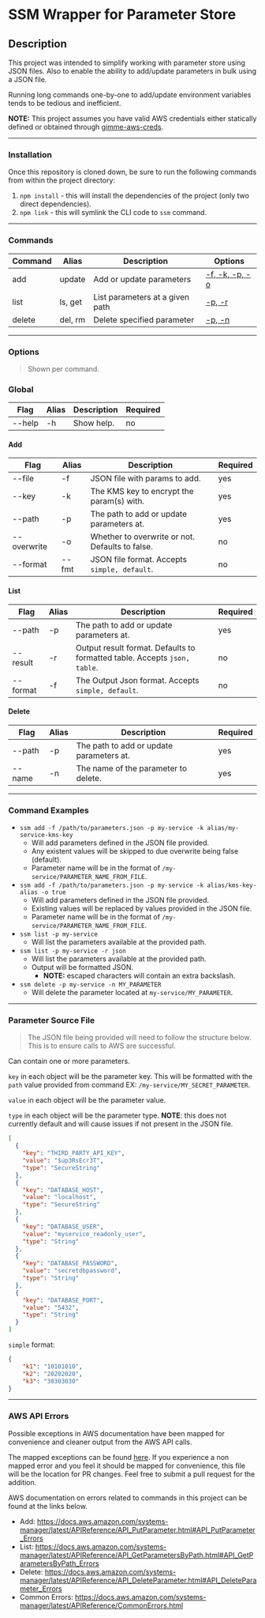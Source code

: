 # SSM Wrapper for Parameter Store

## Description
This project was intended to simplify working with parameter store using JSON files. Also to enable the ability to add/update parameters in bulk using a JSON file.

Running long commands one-by-one to add/update environment variables tends to be tedious and inefficient.

**NOTE:** This project assumes you have valid AWS credentials either statically defined or obtained through [gimme-aws-creds](https://github.com/Nike-Inc/gimme-aws-creds).

---

### Installation
Once this repository is cloned down, be sure to run the following commands from within the project directory:
1. `npm install` - this will install the dependencies of the project (only two direct dependencies).
1. `npm link` - this will symlink the CLI code to `ssm` command.

---

### Commands

| Command | Alias | Description | Options |
| ------- | ----- | ----------- | ------- |
| add | update | Add or update parameters | [-f, -k, -p, -o](#add) |
| list | ls, get | List parameters at a given path | [-p, -r](#list) |
| delete | del, rm | Delete specified parameter | [-p, -n](#list) |

---

### Options
> Shown per command.

### Global
| Flag | Alias | Description | Required |
| ----- | ----- | ----------- | -------- |
| --help | -h | Show help. | no |

#### Add
| Flag | Alias | Description | Required |
| ----- | ----- | ----------- | -------- |
| --file | -f | JSON file with params to add. | yes |
| --key | -k | The KMS key to encrypt the param(s) with. | yes |
| --path | -p | The path to add or update parameters at. | yes |
| --overwrite | -o | Whether to overwrite or not. Defaults to false. | no |
| --format | --fmt | JSON file format. Accepts `simple, default`. | no |

#### List
| Flag | Alias | Description | Required |
| ----- | ----- | ----------- | -------- |
| --path | -p | The path to add or update parameters at. | yes |
| --result | -r | Output result format. Defaults to formatted table. Accepts `json, table`. | no |
| --format | -f | The Output Json format. Accepts `simple, default`. | no |

#### Delete
| Flag | Alias | Description | Required |
| ----- | ----- | ----------- | -------- |
| --path | -p | The path to add or update parameters at. | yes |
| --name | -n | The name of the parameter to delete. | yes |

---

### Command Examples
* `ssm add -f /path/to/parameters.json -p my-service -k alias/my-service-kms-key`
    * Will add parameters defined in the JSON file provided. 
    * Any existent values will be skipped to due overwrite being false (default).
    * Parameter name will be in the format of `/my-service/PARAMETER_NAME_FROM_FILE`.
* `ssm add -f /path/to/parameters.json -p my-service -k alias/kms-key-alias -o true`
    * Will add parameters defined in the JSON file provided. 
    * Existing values will be replaced by values provided in the JSON file.
    * Parameter name will be in the format of `/my-service/PARAMETER_NAME_FROM_FILE`.
* `ssm list -p my-service`
    * Will list the parameters available at the provided path.
* `ssm list -p my-service -r json`
    * Will list the parameters available at the provided path.
    * Output will be formatted JSON.
        * **NOTE:** escaped characters will contain an extra backslash.
* `ssm delete -p my-service -n MY_PARAMETER`
    * Will delete the parameter located at `my-service/MY_PARAMETER`.

---

### Parameter Source File
> The JSON file being provided will need to follow the structure below.<br>This is to ensure calls to AWS are successful.

Can contain one or more parameters.

`key` in each object will be the parameter key. This will be formatted with the `path` value provided from command EX: `/my-service/MY_SECRET_PARAMETER`.

`value` in each object will be the parameter value.

`type` in each object will be the parameter type. **NOTE**: this does not currently default and will cause issues if not present in the JSON file. 
```json
[
  {
    "key": "THIRD_PARTY_API_KEY",
    "value": "$up3RsEcr3T",
    "type": "SecureString"
  },
  {
    "key": "DATABASE_HOST",
    "value": "localhost",
    "type": "SecureString"
  },
  {
    "key": "DATABASE_USER",
    "value": "myservice_readonly_user",
    "type": "String"
  },
  {
    "key": "DATABASE_PASSWORD",
    "value": "secretdbpassword",
    "type": "String"
  },
  {
    "key": "DATABASE_PORT",
    "value": "5432",
    "type": "String"
  }
]
```

`simple` format:
```json
{
    "k1": "10101010",
    "k2": "20202020",
    "k3": "30303030"
}
```
---

### AWS API Errors
Possible exceptions in AWS documentation have been mapped for convenience and cleaner output from the AWS API calls.

The mapped exceptions can be found [here](/utils/errors.js). If you experience a non mapped error and you feel it should be mapped for convenience, this file will be the location for PR changes. Feel free to submit a pull request for the addition.

AWS documentation on errors related to commands in this project can be found at the links below.
* Add: https://docs.aws.amazon.com/systems-manager/latest/APIReference/API_PutParameter.html#API_PutParameter_Errors
* List: https://docs.aws.amazon.com/systems-manager/latest/APIReference/API_GetParametersByPath.html#API_GetParametersByPath_Errors
* Delete: https://docs.aws.amazon.com/systems-manager/latest/APIReference/API_DeleteParameter.html#API_DeleteParameter_Errors
* Common Errors: https://docs.aws.amazon.com/systems-manager/latest/APIReference/CommonErrors.html
